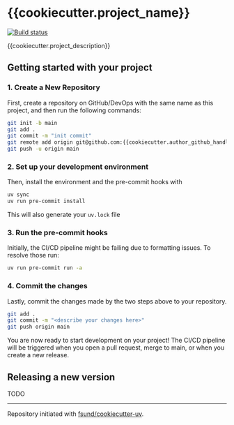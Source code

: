 # {{cookiecutter.project_name}}

[![Build status](https://img.shields.io/github/actions/workflow/status/{{cookiecutter.author_github_handle}}/{{cookiecutter.project_name}}/main.yml?branch=main)](https://github.com/{{cookiecutter.author_github_handle}}/{{cookiecutter.project_name}}/actions/workflows/main.yml?query=branch%3Amain)

{{cookiecutter.project_description}}

## Getting started with your project

### 1. Create a New Repository

First, create a repository on GitHub/DevOps with the same name as this project, and then run the following commands:

```bash
git init -b main
git add .
git commit -m "init commit"
git remote add origin git@github.com:{{cookiecutter.author_github_handle}}/{{cookiecutter.project_name}}.git
git push -u origin main
```

### 2. Set up your development environment

Then, install the environment and the pre-commit hooks with

```bash
uv sync
uv run pre-commit install
```

This will also generate your `uv.lock` file

### 3. Run the pre-commit hooks

Initially, the CI/CD pipeline might be failing due to formatting issues. To resolve those run:

```bash
uv run pre-commit run -a
```

### 4. Commit the changes

Lastly, commit the changes made by the two steps above to your repository.

```bash
git add .
git commit -m "<describe your changes here>"
git push origin main
```

You are now ready to start development on your project!
The CI/CD pipeline will be triggered when you open a pull request, merge to main, or when you create a new release.


## Releasing a new version

TODO

---

Repository initiated with [fsund/cookiecutter-uv](https://github.com/fsund/cookiecutter-uv).
